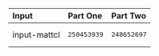 | Input | Part One | Part Two |
|:---|:---|:---|
|input-mattcl|<pre>250453939</pre>|<pre>248652697</pre>|